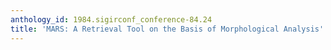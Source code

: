 ```yaml
---
anthology_id: 1984.sigirconf_conference-84.24
title: 'MARS: A Retrieval Tool on the Basis of Morphological Analysis'
---
```

